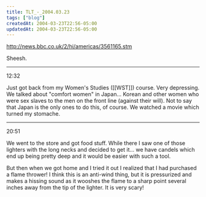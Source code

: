 ```yaml
---
title: TLT_-_2004.03.23
tags: ["blog"]
createdAt: 2004-03-23T22:56-05:00
updatedAt: 2004-03-23T22:56-05:00
---
```


http://news.bbc.co.uk/2/hi/americas/3561165.stm

Sheesh.

----

12:32

Just got back from my Women's Studies ([[WST]]) course. Very depressing. We talked about "comfort women" in Japan... Korean and other women who were sex slaves to the men on the front line (against their will). Not to say that Japan is the only ones to do this, of course. We watched a movie which turned my stomache.

----

20:51

We went to the store and got food stuff. While there I saw one of those lighters with the long necks and decided to get it... we have candels which end up being pretty deep and it would be easier with such a tool.

But then when we got home and I tried it out I realized that I had purchased a flame thrower! I think this is an anti-wind thing, but it is pressurized and makes a hissing sound as it wooshes the flame to a sharp point several inches away from the tip of the lighter. It is very scary!

